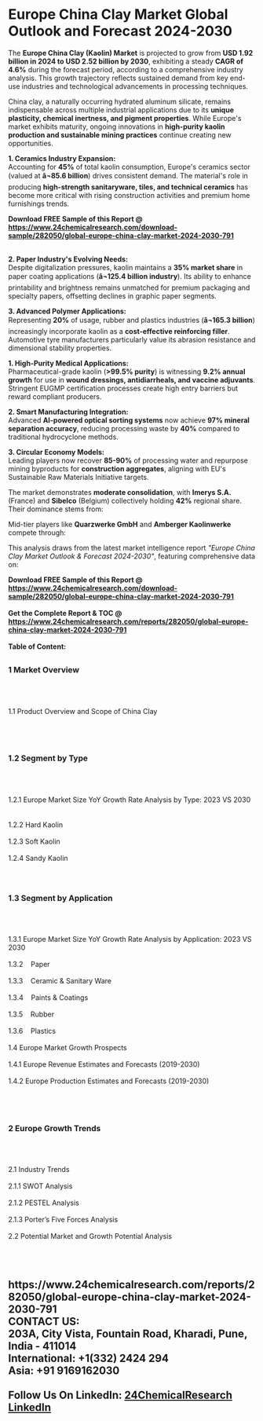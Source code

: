 <h1>Europe China Clay Market Global Outlook and Forecast 2024-2030</h1><p>The <strong>Europe China Clay (Kaolin) Market</strong> is projected to grow from <strong>USD 1.92 billion in 2024 to USD 2.52 billion by 2030</strong>, exhibiting a steady <strong>CAGR of 4.6%</strong> during the forecast period, according to a comprehensive industry analysis. This growth trajectory reflects sustained demand from key end-use industries and technological advancements in processing techniques.</p><p>China clay, a naturally occurring hydrated aluminum silicate, remains indispensable across multiple industrial applications due to its <strong>unique plasticity, chemical inertness, and pigment properties</strong>. While Europe's market exhibits maturity, ongoing innovations in <strong>high-purity kaolin production and sustainable mining practices</strong> continue creating new opportunities.</p><p><strong>1. Ceramics Industry Expansion:<br></strong>
Accounting for <strong>45%</strong> of total kaolin consumption, Europe's ceramics sector (valued at <strong>â¬85.6 billion</strong>) drives consistent demand. The material's role in producing <strong>high-strength sanitaryware, tiles, and technical ceramics</strong> has become more critical with rising construction activities and premium home furnishings trends.</p><div><b>Download FREE Sample of this Report @ 
            <a href="https://www.24chemicalresearch.com/download-sample/282050/global-europe-china-clay-market-2024-2030-791">
            https://www.24chemicalresearch.com/download-sample/282050/global-europe-china-clay-market-2024-2030-791</a></b></div><br><p><strong>2. Paper Industry's Evolving Needs:<br></strong>
Despite digitalization pressures, kaolin maintains a <strong>35% market share</strong> in paper coating applications (<strong>â¬125.4 billion industry</strong>). Its ability to enhance printability and brightness remains unmatched for premium packaging and specialty papers, offsetting declines in graphic paper segments.</p><p><strong>3. Advanced Polymer Applications:<br></strong>
Representing <strong>20%</strong> of usage, rubber and plastics industries (<strong>â¬165.3 billion</strong>) increasingly incorporate kaolin as a <strong>cost-effective reinforcing filler</strong>. Automotive tyre manufacturers particularly value its abrasion resistance and dimensional stability properties.</p><p><strong>1. High-Purity Medical Applications:<br></strong>
Pharmaceutical-grade kaolin (<strong>&gt;99.5% purity</strong>) is witnessing <strong>9.2% annual growth</strong> for use in <strong>wound dressings, antidiarrheals, and vaccine adjuvants</strong>. Stringent EUGMP certification processes create high entry barriers but reward compliant producers.</p><p><strong>2. Smart Manufacturing Integration:<br></strong>
Advanced <strong>AI-powered optical sorting systems</strong> now achieve <strong>97% mineral separation accuracy</strong>, reducing processing waste by <strong>40%</strong> compared to traditional hydrocyclone methods.</p><p><strong>3. Circular Economy Models:<br></strong>
Leading players now recover <strong>85-90%</strong> of processing water and repurpose mining byproducts for <strong>construction aggregates</strong>, aligning with EU's Sustainable Raw Materials Initiative targets.</p><p>The market demonstrates <strong>moderate consolidation</strong>, with <strong>Imerys S.A.</strong> (France) and <strong>Sibelco</strong> (Belgium) collectively holding <strong>42%</strong> regional share. Their dominance stems from:</p><p>Mid-tier players like <strong>Quarzwerke GmbH</strong> and <strong>Amberger Kaolinwerke</strong> compete through:</p><p>This analysis draws from the latest market intelligence report <em>"Europe China Clay Market Outlook &amp; Forecast 2024-2030"</em>, featuring comprehensive data on:</p><div><b>Download FREE Sample of this Report @ 
            <a href="https://www.24chemicalresearch.com/download-sample/282050/global-europe-china-clay-market-2024-2030-791">
            https://www.24chemicalresearch.com/download-sample/282050/global-europe-china-clay-market-2024-2030-791</a></b></div><br><div><b>Get the Complete Report & TOC @ 
            <a href="https://www.24chemicalresearch.com/reports/282050/global-europe-china-clay-market-2024-2030-791">
            https://www.24chemicalresearch.com/reports/282050/global-europe-china-clay-market-2024-2030-791</a></b></div><br>
            <b>Table of Content:</b><p><h2><span style="font-size:16px"><strong>1 Market Overview&nbsp;&nbsp; &nbsp;</strong></span></h2><br />
<br />
<p>1.1 Product Overview and Scope of China Clay&nbsp;</p><br />
<br />
<h2><strong><span style="font-size:16px">1.2 Segment by Type&nbsp;&nbsp; &nbsp;</span></strong></h2><br />
<br />
<p>1.2.1 Europe Market Size YoY Growth Rate Analysis by Type: 2023 VS 2030&nbsp;&nbsp; &nbsp;<br /><br />
1.2.2 Hard Kaolin&nbsp;&nbsp; &nbsp;<br /><br />
1.2.3 Soft Kaolin<br /><br />
1.2.4 Sandy Kaolin<br /><br />
<br />
<h2><span style="font-size:16px"><strong>1.3 Segment by Application&nbsp;&nbsp;</strong></span></h2><br />
<br />
<p>1.3.1 Europe Market Size YoY Growth Rate Analysis by Application: 2023 VS 2030&nbsp;&nbsp; &nbsp;<br /><br />
1.3.2&nbsp;&nbsp; &nbsp;Paper<br /><br />
1.3.3&nbsp;&nbsp; &nbsp;Ceramic & Sanitary Ware<br /><br />
1.3.4&nbsp;&nbsp; &nbsp;Paints & Coatings<br /><br />
1.3.5&nbsp;&nbsp; &nbsp;Rubber<br /><br />
1.3.6&nbsp;&nbsp; &nbsp;Plastics<br /><br />
1.4 Europe Market Growth Prospects&nbsp;&nbsp; &nbsp;<br /><br />
1.4.1 Europe Revenue Estimates and Forecasts (2019-2030)&nbsp;&nbsp; &nbsp;<br /><br />
1.4.2 Europe Production Estimates and Forecasts (2019-2030)&nbsp;&nbsp;</p><br />
<br />
<h2><span style="font-size:16px"><strong>2 Europe Growth Trends&nbsp;&nbsp; &nbsp;</strong></span></h2><br />
<br />
<p>2.1 Industry Trends&nbsp;&nbsp; &nbsp;<br /><br />
2.1.1 SWOT Analysis&nbsp;&nbsp; &nbsp;<br /><br />
2.1.2 PESTEL Analysis&nbsp;&nbsp; &nbsp;<br /><br />
2.1.3 Porter&rsquo;s Five Forces Analysis&nbsp;&nbsp; &nbsp;<br /><br />
2.2 Potential Market and Growth Potential Analysis&nbsp;&nbsp; &nbsp;</p><br />
<br />
<h2><span style="</p><div><b>Get the Complete Report & TOC @ 
            <a href="https://www.24chemicalresearch.com/reports/282050/global-europe-china-clay-market-2024-2030-791">
            https://www.24chemicalresearch.com/reports/282050/global-europe-china-clay-market-2024-2030-791</a></b></div><br><b>CONTACT US:</b><br>
            203A, City Vista, Fountain Road, Kharadi, Pune, India - 411014<br>
            International: +1(332) 2424 294<br>
            Asia: +91 9169162030 <br><br>
            Follow Us On LinkedIn: <a href="https://www.linkedin.com/company/24chemicalresearch/">24ChemicalResearch LinkedIn</a>